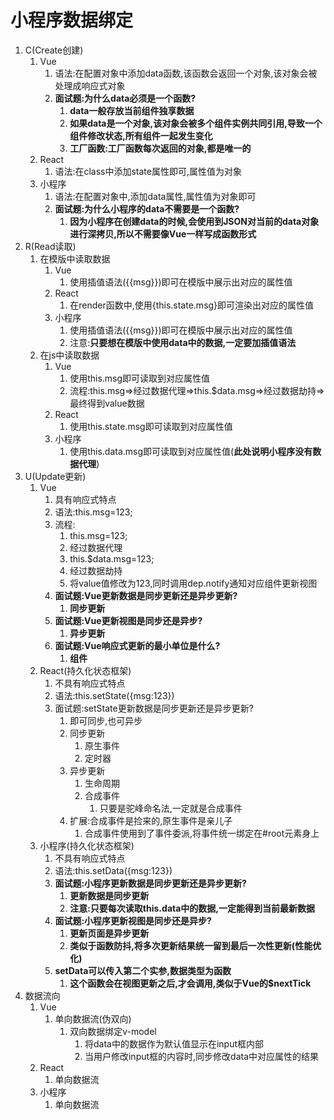 # 小程序数据绑定

1. C(Create创建)
   1. Vue
      1. 语法:在配置对象中添加data函数,该函数会返回一个对象,该对象会被处理成响应式对象
      2. **面试题:为什么data必须是一个函数?**
         1. **data一般存放当前组件独享数据**
         2. **如果data是一个对象,该对象会被多个组件实例共同引用,导致一个组件修改状态,所有组件一起发生变化**
         3. **工厂函数:工厂函数每次返回的对象,都是唯一的**
   2. React
      1. 语法:在class中添加state属性即可,属性值为对象
   3. 小程序
      1. 语法:在配置对象中,添加data属性,属性值为对象即可
      2. **面试题:为什么小程序的data不需要是一个函数?**
         1. **因为小程序在创建data的时候,会使用到JSON对当前的data对象进行深拷贝,所以不需要像Vue一样写成函数形式**
2. R(Read读取)
   1. 在模版中读取数据
      1. Vue
         1. 使用插值语法({{msg}})即可在模版中展示出对应的属性值
      2. React
         1. 在render函数中,使用{this.state.msg}即可渲染出对应的属性值
      3. 小程序
         1. 使用插值语法({{msg}})即可在模版中展示出对应的属性值
         2. 注意:**只要想在模版中使用data中的数据,一定要加插值语法**
   2. 在js中读取数据
      1. Vue
         1. 使用this.msg即可读取到对应属性值
         2. 流程:this.msg=>经过数据代理=>this.$data.msg=>经过数据劫持=>最终得到value数据
      2. React
         1. 使用this.state.msg即可读取到对应属性值
      3. 小程序
         1. 使用this.data.msg即可读取到对应属性值(**此处说明小程序没有数据代理**)
3. U(Update更新)
   1. Vue
      1. 具有响应式特点
      2. 语法:this.msg=123;
      3. 流程:
         1. this.msg=123;
         2. 经过数据代理
         3. this.$data.msg=123;
         4. 经过数据劫持
         5. 将value值修改为123,同时调用dep.notify通知对应组件更新视图
      4. **面试题:Vue更新数据是同步更新还是异步更新?**
         1. **同步更新**
      5. **面试题:Vue更新视图是同步还是异步?**
         1. **异步更新**
      6. **面试题:Vue响应式更新的最小单位是什么?**
         1. **组件**
   2. React(持久化状态框架)
      1. 不具有响应式特点
      2. 语法:this.setState({msg:123})
      3. 面试题:setState更新数据是同步更新还是异步更新?
         1. 即可同步,也可异步
         2. 同步更新
            1. 原生事件
            2. 定时器
         3. 异步更新
            1. 生命周期
            2. 合成事件
               1. 只要是驼峰命名法,一定就是合成事件
         4. 扩展:合成事件是捡来的,原生事件是亲儿子
            1. 合成事件使用到了事件委派,将事件统一绑定在#root元素身上
   3. 小程序(持久化状态框架)
      1. 不具有响应式特点
      2. 语法:this.setData({msg:123})
      3. **面试题:小程序更新数据是同步更新还是异步更新?**
         1. **更新数据是同步更新**
         2. **注意:只要每次读取this.data中的数据,一定能得到当前最新数据**
      4. **面试题:小程序更新视图是同步还是异步?**
         1. **更新页面是异步更新**
         2. **类似于函数防抖,将多次更新结果统一留到最后一次性更新(性能优化)**
      5. **setData可以传入第二个实参,数据类型为函数**
         1. **这个函数会在视图更新之后,才会调用,类似于Vue的$nextTick**
4. 数据流向
   1. Vue
      1. 单向数据流(伪双向)
         1. 双向数据绑定v-model
            1. 将data中的数据作为默认值显示在input框内部
            2. 当用户修改input框的内容时,同步修改data中对应属性的结果
   2. React
      1. 单向数据流
   3. 小程序
      1. 单向数据流

